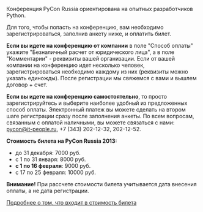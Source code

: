 Конференция PyCon Russia ориентирована на опытных разработчиков Python.

Для того, чтобы попасть на конференцию, вам необходимо зарегистрироваться, заполнив анкету ниже, и оплатить билет.

**Если вы идете на конференцию от компании** в поле "Способ оплаты" укажите "Безналичный расчет от юридического лица", а в поле "Комментарии" - реквизиты вашей организации.
Если от вашей компании на конференцию идет несколько человек, зарегистрироваться необходимо каждому из них (реквизиты можно указать единожды).
После регистрации мы свяжемся с вами и вышлем договор + счет.

**Если вы идете на конференцию самостоятельно**, то просто зарегистрируйтесь и выберите наиболее удобный из предложенных способ оплаты. Электронный платеж вы можете сделать на втором шаге регистрации сразу после заполнения анкеты. По всем вопросам, связанным с оплатой наличными, вы можете связаться с нами: [pycon@it-people.ru](mailto:pycon@it-people.ru), +7 (343) 202-12-32, 202-12-52.

**Стоимость билета на PyCon Russia 2013:**

* до 31 декабря: 7000 руб.
* с 1 по 31 января: 8000 руб.
* **с 1 по 16 февраля**: 9000 руб.
* с 17 по 25 февраля: 10000 руб.

**Внимание!** При рассчете стоимости билета учитывается дата внесения оплаты, а не дата регистрации.

[Подробнее о том, что входит в стоимость билета](http://pycon.ru/participation/price/)
